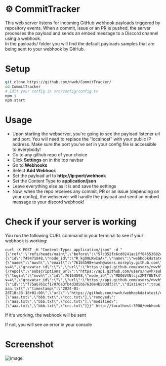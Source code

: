 # ⚙️ CommitTracker
This web server listens for incoming GitHub webhook payloads triggered by repository events. When a commit, issue or an PR is pushed, the server processes the payload and sends an embed message to a Discord channel using a webhook.
<br>
In the payloads/ folder you will find the default payloads samples that are being sent to your webhook by GitHub.
# Setup
```sh
git clone https://github.com/nwvh/CommitTracker/
cd CommitTracker
# Edit your config in src/config/config.ts
npm i
npm start
```

# Usage
* Upon starting the webserver, you're going to see the payload listener url and port. You will need to replace the "localhost" with your public IP address. Make sure the port you've set in your config file is accessible to everybody!
* Go to any github repo of your choice
* Click **Settings** on in the top navbar
* Go to **Webhooks**
* Select **Add Webhoo**k
* Set the payload url to **http://ip:port/webhook**
* Set the Content Type to **application/json**
* Leave everything else as it is and save the settings
* Now, when the repo receives any commit, PR or an issue (depending on your config), the webserver will handle the payload and send an embed message to your discord webhook!

# Check if your server is working
You run the following CURL command in your terminal to see if your webhook is working:

```
curl -X POST -H "Content-Type: application/json" -d "{\"ref\":\"refs/heads/main\",\"before\":\"57c352fc6cd0241ac1ff84553682aa551f057c4e\",\"after\":\"f75a6761cf17076e3fb4d3d5b67630e4b503df3c\",\"repository\":{\"id\":749471848,\"node_id\":\"R_kgDOLKwIaA\",\"name\":\"webhookdatatest\",\"full_name\":\"nwvh/webhookdatatest\",\"private\":true,\"owner\":{\"name\":\"nwvh\",\"email\":\"76164598+nwvh@users.noreply.github.com\",\"login\":\"nwvh\",\"id\":76164598,\"node_id\":\"MDQ6VXNlcjc2MTY0NTk4\",\"avatar_url\":\"https://avatars.githubusercontent.com/u/76164598?v=4\",\"gravatar_id\":\"\",\"url\":\"https://api.github.com/users/nwvh\",\"html_url\":\"https://github.com/nwvh\",\"followers_url\":\"https://api.github.com/users/nwvh/followers\",\"following_url\":\"https://api.github.com/users/nwvh/following{/other_user}\",\"gists_url\":\"https://api.github.com/users/nwvh/gists{/gist_id}\",\"starred_url\":\"https://api.github.com/users/nwvh/starred{/owner}{/repo}\",\"subscriptions_url\":\"https://api.github.com/users/nwvh/subscriptions\",\"organizations_url\":\"https://api.github.com/users/nwvh/orgs\",\"repos_url\":\"https://api.github.com/users/nwvh/repos\",\"events_url\":\"https://api.github.com/users/nwvh/events{/privacy}\",\"received_events_url\":\"https://api.github.com/users/nwvh/received_events\",\"type\":\"User\",\"site_admin\":false},\"html_url\":\"https://github.com/nwvh/webhookdatatest\"},\"sender\":{\"login\":\"nwvh\",\"id\":76164598,\"node_id\":\"MDQ6VXNlcjc2MTY0NTk4\",\"avatar_url\":\"https://avatars.githubusercontent.com/u/76164598?v=4\",\"gravatar_id\":\"\",\"url\":\"https://api.github.com/users/nwvh\",\"html_url\":\"https://github.com/nwvh\"},\"head_commit\":{\"id\":\"f75a6761cf17076e3fb4d3d5b67630e4b503df3c\",\"distinct\":true,\"message\":\"Create aaa.txt\",\"timestamp\":\"2024-01-28T18:33:18+01:00\",\"url\":\"https://github.com/nwvh/webhookdatatest/commit/f75a6761cf17076e3fb4d3d5b67630e4b503df3c\",\"added\":[\"aaa.txt\",\"bbb.txt\",\"ccc.txt\"],\"removed\":[\"aaa.txt\",\"bbb.txt\",\"ccc.txt\"],\"modified\":[\"aaa.txt\",\"bbb.txt\",\"ccc.txt\"]}}" http://localhost:3000/webhook
```
If it's working, the webhook will be sent

If not, you will see an error in your console

# Screenshot
![image](https://github.com/nwvh/CommitTracker/assets/76164598/db462616-096e-4ccc-84d4-565193708566)
